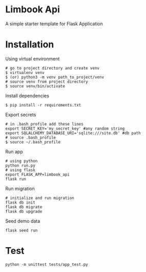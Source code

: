 # Limbook Api
A simple starter template for Flask Application

# Installation
Using virtual environment
```shell script
# go to project directory and create venv
$ virtualenv venv
$ (or) python3 -m venv path_to_project/venv
# source venv from project directory
$ source venv/bin/activate
```
Install dependencies
```shell script
$ pip install -r requirements.txt
```
Export secrets
```shell script
# in .bash_profile add these lines
export SECRET_KEY='my_secret_key' #any random string
export SQLALCHEMY_DATABASE_URI='sqlite:///site.db' #db path
# source .bash_profile
$ source ~/.bash_profile
```
Run app
```shell script
# using python
python run.py
# using flask
export FLASK_APP=limbook_api
flask run
```
Run migration
```shell script
# initialize and run migration
flask db init
flask db migrate
flask db upgrade
```
Seed demo data
```shell script
flask seed run
```

# Test
```shell script
python -m unittest tests/app_test.py
```